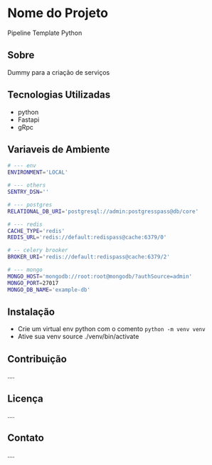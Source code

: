 # Nome do Projeto

Pipeline Template Python

## Sobre

Dummy para a criação de serviços

## Tecnologias Utilizadas

- python
- Fastapi
- gRpc

## Variaveis de Ambiente

```bash
# --- env
ENVIRONMENT='LOCAL'

# --- others
SENTRY_DSN=''

# --- postgres
RELATIONAL_DB_URI='postgresql://admin:postgresspass@db/core'

# --- redis
CACHE_TYPE='redis'
REDIS_URL='redis://default:redispass@cache:6379/0'

# -- celery brooker
BROKER_URI='redis://default:redispass@cache:6379/2'

# --- mongo
MONGO_HOST='mongodb://root:root@mongodb/?authSource=admin'
MONGO_PORT=27017
MONGO_DB_NAME='example-db'
```

## Instalação

- Crie um virtual env python com o comento `python -m venv venv`
- Ative sua venv source ./venv/bin/activate

## Contribuição

....

## Licença

....

## Contato

....
